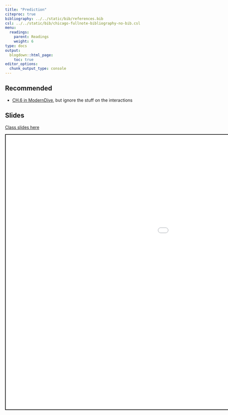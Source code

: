 ```yaml
---
title: "Prediction"
citeproc: true
bibliography: ../../static/bib/references.bib
csl: ../../static/bib/chicago-fullnote-bibliography-no-bib.csl
menu: 
  readings:
    parent: Readings
    weight: 6
type: docs
output:
  blogdown::html_page:
    toc: true
editor_options: 
  chunk_output_type: console
---
```


<script src="/rmarkdown-libs/fitvids/fitvids.min.js"></script>

## Recommended

- <i class="fas fa-book"></i> [CH.6 in ModernDive](https://moderndive.com/6-multiple-regression.html#multiple-regression), but ignore the stuff on the interactions

## Slides

[Class slides here](/slides/07-prediction.html)

<div class="shareagain" style="min-width:300px;margin:1em auto;" data-exeternal="1">
<iframe src="/slides/07-prediction.html" width="1600" height="900" style="border:2px solid currentColor;" loading="lazy" allowfullscreen></iframe>
<script>fitvids('.shareagain', {players: 'iframe'});</script>
</div>
